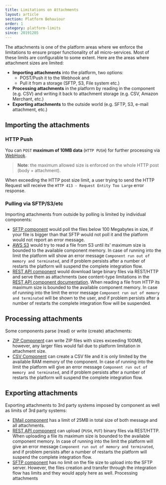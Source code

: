 ```yaml
---
title: Limitations on Attachments
layout: article
section: Platform Behaviour
order: 1
category: platform-limits
since: 20191205
---
```


The attachments is one of the platform areas where we enforce the limitations to
ensure proper functionality of all micro-services. Most of these limits are
configurable to some extent. Here are the areas where attachment sizes are limited:

*   **Importing attachments** into the platform, two options:
    -   POST/Push it to the Webhook and
    -   Pull it from a storage (SFTP, S3, File system etc.)
*   **Processing attachments** in the platform by reading in the component (e.g. CSV) and writing it back to attachment storage (e.g. CSV, Amazon Merchant, etc.)
*   **Exporting attachments** to the outside world (e.g. SFTP, S3, e-mail attachment, etc.)

## Importing the attachments

### HTTP Push

You can `POST` **maximum of 10MB data** (`HTTP PUSH`) for further processing via
[WebHook](/components/webhook/).

> **Note**: the maximum allowed size is enforced on the whole HTTP post (body + attachment).

When exceeding the HTTP post size limit, a user trying to send the HTTP Request
will receive the `HTTP 413 - Request Entity Too Large` error response.

### Pulling via SFTP/S3/etc

Importing attachments from outside by polling is limited by individual components:

-   [SFTP component](/components/sftp/) would poll the files below 100 Megabytes in size, if your file is bigger than that SFTP would not poll it and the platform would not report an error message.
-   [AWS S3](/components/aws-s3/) would try to read a file from S3 until its' maximum size is bounded to the available component memory. In case of running into the limit the platform will show an error message `Component run out of memory and terminated`, and if problem persists after a number of restarts the platform will suspend the complete integration flow.
-   [REST API component](/components/rest-api/) would download large binary files via REST/HTTP and serve them as attachments (see content-type limitations in the [REST API component documentation](/components/rest-api/#known-limitations). When reading a file from HTTP its maximum size is bounded to the available component memory. In case of running into the limit the error message `Component run out of memory and terminated` will be shown to the user, and if problem persists after a number of restarts the complete  integration flow will be suspended.

## Processing attachments

Some components parse (read) or write (create) attachments:

-   [ZIP Component](/components/zip/) can write ZIP files with sizes exceeding 100MB, however, any larger files would fail due to platform limitation in attachment size.
-   [CSV Component](/components/csv/) can create a CSV file and it is only limited by the available RAM memory of the component. In case of running into the limit the platform will give an error message `Component run out of memory and terminated`, and if problem persists after a number of restarts the platform will suspend the complete integration flow.

## Exporting attachments

Exporting attachments to 3rd party systems imposed by component as well as
limits of 3rd party systems:

-  [EMail component](/components/email/) has a limit of 25MB in total size of both message and all attachments.
-  [REST API component](/components/rest-api/) can upload (`PUSH`, `PUT`) binary files via REST/HTTP. When uploading a file its maximum size is bounded to the available component memory. In case of running into the limit the platform will give an error message `Component run out of memory and terminated`, and if problem persists after a number of restarts the platform will suspend the complete integration flow.
-  [SFTP component](/components/sftp/) has no limit on the file size to upload into the SFTP server. However, the files creation and transfer through the integration flow has limits and they would apply here as well.
Processing attachments
